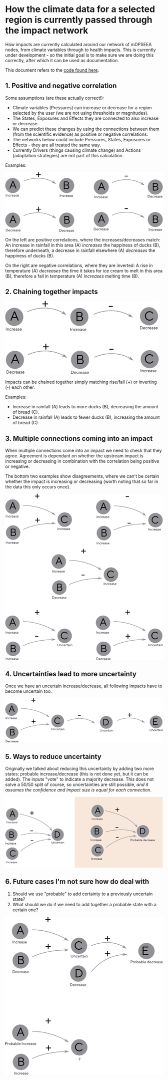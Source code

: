 # How the climate data for a selected region is currently passed through the impact network

How impacts are currently calculated around our network of mDPSEEA
nodes, from climate variables through to health impacts. This is
currently under development - so the initial goal is to make sure we
are doing this correctly, after which it can be used as documentation.

This document refers to the [code found here](../client/src/core/NetworkParser.js).
   
## 1. Positive and negative correlation

Some assumptions (are these actually correct!):

* Climate variables (Pressures) can increase or decrease for a region
  selected by the user (we are not using thresholds or magnitudes).
* The States, Exposures and Effects they are connected to also
  increase or decrease.
* We can predict these changes by using the connections between them
  (from the scientific evidence) as positive or negative correlations.    
* The networks below could include Pressures, States, Exposures or
  Effects - they are all treated the same way.
* Currently Drivers (things causing climate change) and Actions
  (adaptation strategies) are not part of this calculation.
    
Examples:
        
![](images/single.png)

On the left are positive correlations, where the increases/decreases
match: An increase in rainfall in this area (A) *increases* the
happiness of ducks (B), therefore underneath, a decrease in rainfall
elsewhere (A) *decreases* the happiness of ducks (B).

On the right are negative correlations, where they are inverted: A
rise in temperature (A) *decreases* the time it takes for ice cream to
melt in this area (B), therefore a fall in temperature (A) *increases*
melting time (B).

## 2. Chaining together impacts

![](images/double.png)

Impacts can be chained together simply matching rise/fall (+) or
inverting (-) each other.

Examples:

* Increase in rainfall (A) leads to more ducks (B), decreasing the amount of bread (C).
* Decrease in rainfall (A) leads to fewer ducks (B), increasing the amount of bread (C).

## 3. Multiple connections coming into an impact

When multiple connections come into an impact we need to check that
they agree. Agreement is dependant on whether the upstream impact is
increasing or decreasing in combination with the correlation being
positive or negative.

The bottom two examples show disagreements, where we can't be certain
whether the impact is increasing or decreasing (worth noting that so
far in the data this only occurs once).
        
![](images/adding.png)

## 4. Uncertainties lead to more uncertainty

Once we have an uncertain increase/decrease, all following impacts
have to become uncertain too.

![](images/uncertain-more.png)

## 5. Ways to reduce uncertainty

Originally we talked about reducing this uncertainty by adding two
more states: probable increase/decrease (this is not done yet, but it
can be added). The inputs "vote" to indicate a majority decrease. This
does not solve a 50/50 split of course, so uncertainties are still
possible, *and it assumes the confidence and impact size is equal for
each connection*.
    
![](images/probable.png)

## 6. Future cases I'm not sure how do deal with

1. Should we use "probable" to add certainty to a previously uncertain state?
2. What should we do if we need to add together a probable state with a certain one?

![](images/probable2.png)


